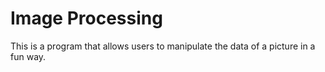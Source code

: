 # Image Processing
 This is a program that allows users to manipulate the data of a picture in a fun way.
